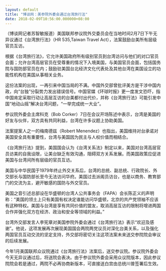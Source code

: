 ```yaml
---
layout: default
title: "博谈网：美参院外委会通过台湾旅行法"
date: 2018-02-09T10:56:00.000000+08:00
---
```


（博谈网记者苏智敏报道）美国联邦参议院外交委员会在当地时间2月7日下午无异议通过《台湾旅行法》（HR 535,Taiwan Travel Act），法案鼓励台美所有层级官员互访。

根据《台湾旅行法》，它允许美国政府所有级别官员到台湾访问与他们的对口官员会面；允许台湾高层官员在受尊重的情况下入境美国，与美国官员会面，包括国务院与国防部官员在内；鼓励驻美国台北经济文化代表处及其他台湾在美国设立的功能性机构在美国从事相关业务。

这份法案的出现，一再引来中国当局的不满。中国外交部曾批评美方是干涉中国内政，向“台独”分裂势力发出错误信号。中国官媒《环球时报》更一度发文恐吓，指中国肯定采取行动让高层互访的台美都付出代价，并称《台湾旅行法》可能引发中国“地动山摇”解决台湾问题，“一举完成统一大业”。

参议院外委会主席科克（Bob Corker）7日在会议开场陈述中表示，台湾是美国的好友与伙伴，双方具有共同利益，台湾在许多议题上协助美国。

法案提案人之一的梅南德兹（Robert Menendez）也指出，美国维持对台承诺对美国安全具有重要性，台湾与美国因为民主与人权价值而相结合。

《台湾旅行法》提到，美国国会认为《台湾关系法》制定以来，美国对台湾高层官员访美的自我设限，让美台缺乏有效沟通，阻碍双方关系发展。而美国政策应促进美国与台湾间所有层级的官员互访。

美国与中华民国于1979年终止外交关系后，台湾的总统、副总统、行政院长、外交部长与国防部长至今无法访问华府。美国过去派阁员访台，也是以商务、教育部门的交流为主，避开敏感的国防与外交官员。

美国之音引述总部设在华盛顿的台湾人公共事务会（FAPA）会长陈正义的声明称：“美国的领土上只有美国有权决定谁能访问华盛顿，北京的共产党领袖不应该有这种特权。美国与台湾是享有共同价值的盟友，取消高层互访的限制将增进两国合作并强化双方在经济、政治和安全等领域的利益。”

台湾外交部发言人李宪章对美国参院外委会通过《台湾旅行法》表示“欢迎及感谢”。他说，这项发展再次展现美国国会两院两党议员对深化台美关系，以及强化两国官员互动交流的坚定支持，外交部将密切关注这项法案未来送交参院院会审议的后续发展。　

今年1月美国联邦众议院通过《台湾旅行法》法案后，送交参议院。参议院外委会今天无异议通过后，将送院会表决。由于参议院外委会采用众议院版本，因此参议院院会若是通过，两院不必再协商新版本，可直接送白宫由总统川普签署后生效。

